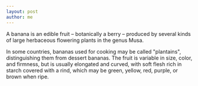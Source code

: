 ```yaml
---
layout: post
author: me
---
```

A banana is an edible fruit – botanically a berry – produced by several kinds
of large herbaceous flowering plants in the genus Musa.

In some countries, bananas used for cooking may be called "plantains", 
distinguishing them from dessert bananas. The fruit is variable in size, color, 
and firmness, but is usually elongated and curved, with soft flesh rich in
starch covered with a rind, which may be green, yellow, red, purple, or brown
when ripe.
